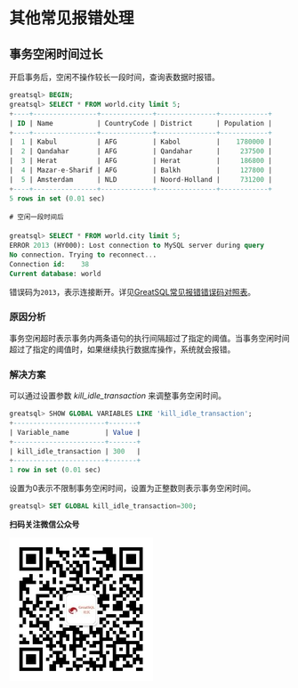 # 其他常见报错处理

## 事务空闲时间过长
开启事务后，空闲不操作较长一段时间，查询表数据时报错。

```sql
greatsql> BEGIN;
greatsql> SELECT * FROM world.city limit 5;
+----+----------------+-------------+---------------+------------+
| ID | Name           | CountryCode | District      | Population |
+----+----------------+-------------+---------------+------------+
|  1 | Kabul          | AFG         | Kabol         |    1780000 |
|  2 | Qandahar       | AFG         | Qandahar      |     237500 |
|  3 | Herat          | AFG         | Herat         |     186800 |
|  4 | Mazar-e-Sharif | AFG         | Balkh         |     127800 |
|  5 | Amsterdam      | NLD         | Noord-Holland |     731200 |
+----+----------------+-------------+---------------+------------+
5 rows in set (0.01 sec)

# 空闲一段时间后

greatsql> SELECT * FROM world.city limit 5;
ERROR 2013 (HY000): Lost connection to MySQL server during query
No connection. Trying to reconnect...
Connection id:    38
Current database: world
```
错误码为`2013`，表示连接断开。详见[GreatSQL常见报错错误码对照表](./12-8-1-error-code-reference.md)。

### 原因分析

事务空闲超时表示事务内两条语句的执行间隔超过了指定的阈值。当事务空闲时间超过了指定的阈值时，如果继续执行数据库操作，系统就会报错。

### 解决方案

可以通过设置参数 *kill_idle_transaction* 来调整事务空闲时间。

```sql
greatsql> SHOW GLOBAL VARIABLES LIKE 'kill_idle_transaction';
+-----------------------+-------+
| Variable_name         | Value |
+-----------------------+-------+
| kill_idle_transaction | 300   |
+-----------------------+-------+
1 row in set (0.01 sec)
```
设置为0表示不限制事务空闲时间，设置为正整数则表示事务空闲时间。

```sql
greatsql> SET GLOBAL kill_idle_transaction=300;
```


**扫码关注微信公众号**

![greatsql-wx](../greatsql-wx.jpg)
